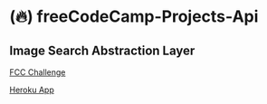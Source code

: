 # (:fire:) freeCodeCamp-Projects-Api

## Image Search Abstraction Layer

[FCC Challenge](https://www.freecodecamp.com/challenges/image-search-abstraction-layer)

[Heroku App](https://fccimagesearchlayer.herokuapp.com/)